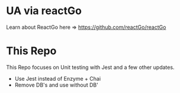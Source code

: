 # UA via reactGo

Learn about ReactGo here => https://github.com/reactGo/reactGo


# This Repo

This Repo focuses on Unit testing with Jest and a few other updates.


+ Use Jest instead of  Enzyme + Chai
+ Remove DB's and use without DB'
